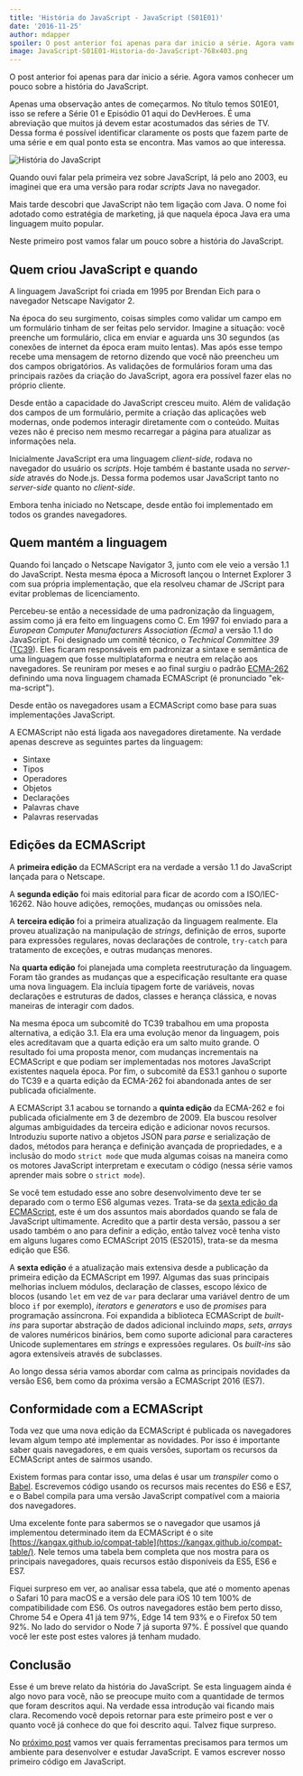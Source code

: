 ```yaml
---
title: 'História do JavaScript - JavaScript (S01E01)'
date: '2016-11-25'
author: mdapper
spoiler: O post anterior foi apenas para dar inicio a série. Agora vamos conhecer um pouco sobre a história do JavaScript.
image: JavaScript-S01E01-Historia-do-JavaScript-768x403.png
---
```


O post anterior foi apenas para dar inicio a série. Agora vamos conhecer um pouco sobre a história do JavaScript.

Apenas uma observação antes de começarmos. No título temos S01E01, isso se refere a Série 01 e Episódio 01 aqui do DevHeroes. É uma abreviação que muitos já devem estar acostumados das séries de TV. Dessa forma é possível identificar claramente os posts que fazem parte de uma série e em qual ponto esta se encontra. Mas vamos ao que interessa.

<img src="https://devheroes.io/wp-content/uploads/2016/11/JavaScript-S01E01-Historia-do-JavaScript.png" alt="História do JavaScript" />

Quando ouvi falar pela primeira vez sobre JavaScript, lá pelo ano 2003, eu imaginei que era uma versão para rodar *scripts* Java no navegador.

Mais tarde descobri que JavaScript não tem ligação com Java. O nome foi adotado como estratégia de marketing, já que naquela época Java era uma linguagem muito popular.

Neste primeiro post vamos falar um pouco sobre a história do JavaScript.

## Quem criou JavaScript e quando

A linguagem JavaScript foi criada em 1995 por Brendan Eich para o navegador Netscape Navigator 2.

Na época do seu surgimento, coisas simples como validar um campo em um formulário tinham de ser feitas pelo servidor. Imagine a situação: você preenche um formulário, clica em enviar e aguarda uns 30 segundos (as conexões de internet da época eram muito lentas). Mas após esse tempo recebe uma mensagem de retorno dizendo que você não preencheu um dos campos obrigatórios. As validações de formulários foram uma das principais razões da criação do JavaScript, agora era possível fazer elas no próprio cliente.

Desde então a capacidade do JavaScript cresceu muito. Além de validação dos campos de um formulário, permite a criação das aplicações web modernas, onde podemos interagir diretamente com o conteúdo. Muitas vezes não é preciso nem mesmo recarregar a página para atualizar as informações nela.

Inicialmente JavaScript era uma linguagem *client-side*, rodava no navegador do usuário os *scripts*. Hoje também é bastante usada no *server-side* através do Node.js. Dessa forma podemos usar JavaScript tanto no *server-side* quanto no *client-side*.

Embora tenha iniciado no Netscape, desde então foi implementado em todos os grandes navegadores.

## Quem mantém a linguagem

Quando foi lançado o Netscape Navigator 3, junto com ele veio a versão 1.1 do JavaScript. Nesta mesma época a Microsoft lançou o Internet Explorer 3 com sua própria implementação, que ela resolveu chamar de JScript para evitar problemas de licenciamento.

Percebeu-se então a necessidade de uma padronização da linguagem, assim como já era feito em linguagens como C. Em 1997 foi enviado para a *European Computer Manufacturers Association (Ecma)* a versão 1.1 do JavaScript. Foi designado um comitê técnico, o *Technical Committee 39* ([TC39](https://github.com/tc39)). Eles ficaram responsáveis em padronizar a sintaxe e semântica de uma linguagem que fosse multiplataforma e neutra em relação aos navegadores. Se reuniram por meses e ao final surgiu o padrão [ECMA-262](https://github.com/tc39/ecma262) definindo uma nova linguagem chamada ECMAScript (é pronunciado "ek-ma-script").

Desde então os navegadores usam a ECMAScript como base para suas implementações JavaScript.

A ECMAScript não está ligada aos navegadores diretamente. Na verdade apenas descreve as seguintes partes da linguagem:

- Sintaxe
- Tipos
- Operadores
- Objetos
- Declarações
- Palavras chave
- Palavras reservadas

## Edições da ECMAScript

A **primeira edição** da ECMAScript era na verdade a versão 1.1 do JavaScript lançada para o Netscape.

A **segunda edição** foi mais editorial para ficar de acordo com a ISO/IEC-16262. Não houve adições, remoções, mudanças ou omissões nela.

A **terceira edição** foi a primeira atualização da linguagem realmente. Ela proveu atualização na manipulação de *strings*, definição de erros, suporte para expressões regulares, novas declarações de controle, `try-catch` para tratamento de exceções, e outras mudanças menores.

Na **quarta edição** foi planejada uma completa reestruturação da linguagem. Foram tão grandes as mudanças que a especificação resultante era quase uma nova linguagem. Ela incluía tipagem forte de variáveis, novas declarações e estruturas de dados, classes e herança clássica, e novas maneiras de interagir com dados.

Na mesma época um subcomitê do TC39 trabalhou em uma proposta alternativa, a edição 3.1. Ela era uma evolução menor da linguagem, pois eles acreditavam que a quarta edição era um salto muito grande. O resultado foi uma proposta menor, com mudanças incrementais na ECMAScript e que podiam ser implementadas nos motores JavaScript existentes naquela época. Por fim, o subcomitê da ES3.1 ganhou o suporte do TC39 e a quarta edição da ECMA-262 foi abandonada antes de ser publicada oficialmente.

A ECMAScript 3.1 acabou se tornando a **quinta edição** da ECMA-262 e foi publicada oficialmente em 3 de dezembro de 2009. Ela buscou resolver algumas ambiguidades da terceira edição e adicionar novos recursos. Introduziu suporte nativo a objetos JSON para *parse* e serialização de dados, métodos para herança e definição avançada de propriedades, e a inclusão do modo `strict mode` que muda algumas coisas na maneira como os motores JavaScript interpretam e executam o código (nessa série vamos aprender mais sobre o `strict mode`).

Se você tem estudado esse ano sobre desenvolvimento deve ter se deparado com o termo ES6 algumas vezes. Trata-se da [sexta edição da ECMAScript](http://www.ecma-international.org/ecma-262/6.0/), este é um dos assuntos mais abordados quando se fala de JavaScript ultimamente. Acredito que a partir desta versão, passou a ser usado também o ano para definir a edição, então talvez você tenha visto em alguns lugares como ECMAScript 2015 (ES2015), trata-se da mesma edição que ES6.

A **sexta edição** é a atualização mais extensiva desde a publicação da primeira edição da ECMAScript em 1997. Algumas das suas principais melhorias incluem módulos, declaração de classes, escopo léxico de blocos (usando `let` em vez de `var` para declarar uma variável dentro de um bloco `if` por exemplo), *iterators* e *generators* e uso de *promises* para programação assíncrona. Foi expandida a biblioteca ECMAScript de *built-ins* para suportar abstração de dados adicional incluindo *maps*, *sets*, *arrays* de valores numéricos binários, bem como suporte adicional para caracteres Unicode suplementares em *strings* e expressões regulares. Os *built-ins* são agora extensíveis através de subclasses.

Ao longo dessa séria vamos abordar com calma as principais novidades da versão ES6, bem como da próxima versão a ECMAScript 2016 (ES7).

## Conformidade com a ECMAScript

Toda vez que uma nova edição da ECMAScript é publicada os navegadores levam algum tempo até implementar as novidades. Por isso é importante saber quais navegadores, e em quais versões, suportam os recursos da ECMAScript antes de sairmos usando.

Existem formas para contar isso, uma delas é usar um *transpiler* como o [Babel](https://babeljs.io/). Escrevemos código usando os recursos mais recentes do ES6 e ES7, e o Babel compila para uma versão JavaScript compatível com a maioria dos navegadores.

Uma excelente fonte para sabermos se o navegador que usamos já implementou determinado item da ECMAScript é o site [https://kangax.github.io/compat-table](https://kangax.github.io/compat-table/). Nele temos uma tabela bem completa que nos mostra para os principais navegadores, quais recursos estão disponíveis da ES5, ES6 e ES7.

Fiquei surpreso em ver, ao analisar essa tabela, que até o momento apenas o Safari 10 para macOS e a versão dele para iOS 10 tem 100% de compatibilidade com ES6. Os outros navegadores estão bem perto disso, Chrome 54 e Opera 41 já tem 97%, Edge 14 tem 93% e o Firefox 50 tem 92%. No lado do servidor o Node 7 já suporta 97%. É possível que quando você ler este post estes valores já tenham mudado.

## Conclusão

Esse é um breve relato da história do JavaScript. Se esta linguagem ainda é algo novo para você, não se preocupe muito com a quantidade de termos que foram descritos aqui. Na verdade essa introdução vai ficando mais clara. Recomendo você depois retornar para este primeiro post e ver o quanto você já conhece do que foi descrito aqui. Talvez fique surpreso.

No [próximo post](https://devheroes.io/ambiente-de-desenvolvimento-javascript-s01e02/) vamos ver quais ferramentas precisamos para termos um ambiente para desenvolver e estudar JavaScript. E vamos escrever nosso primeiro código em JavaScript.
